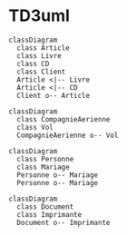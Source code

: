 # TD3uml

```mermaid
classDiagram
  class Article
  class Livre
  class CD
  class Client
  Article <|-- Livre
  Article <|-- CD
  Client o-- Article
```

```mermaid
classDiagram
  class CompagnieAerienne
  class Vol
  CompagnieAerienne o-- Vol
```


```mermaid
classDiagram
  class Personne
  class Mariage
  Personne o-- Mariage
  Personne o-- Mariage
```

```mermaid
classDiagram
  class Document
  class Imprimante
  Document o-- Imprimante
```
